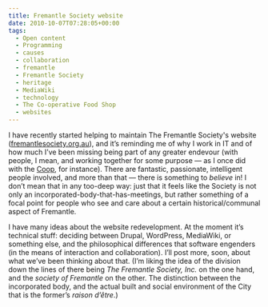 ```yaml
---
title: Fremantle Society website
date: 2010-10-07T07:28:05+00:00
tags:
  - Open content
  - Programming
  - causes
  - collaboration
  - fremantle
  - Fremantle Society
  - heritage
  - MediaWiki
  - technology
  - The Co-operative Food Shop
  - websites
---
```

I have recently started helping to maintain The Fremantle Society's website ([fremantlesociety.org.au](http://fremantlesociety.org.au/)),
and it&#8217;s reminding me of why I work in IT and of how much I&#8217;ve been missing being part of any greater endevour (with people, I mean, and working together for some purpose — as I once did with the [Coop](http://foodco-opshop.com.au/), for instance). There are fantastic, passionate, intelligent people involved, and more than that — there is something to _believe_ in! I don&#8217;t mean that in any too-deep way: just that it feels like the Society is not only an incorporated-body-that-has-meetings, but rather something of a focal point for people who see and care about a certain historical/communal aspect of Fremantle.

I have many ideas about the website redevelopment. At the moment it&#8217;s technical stuff: deciding between Drupal, WordPress, MediaWiki, or something else, and the philosophical differences that software engenders (in the means of interaction and collaboration). I&#8217;ll post more, soon, about what we&#8217;ve been thinking about that. (I&#8217;m liking the idea of the division down the lines of there being _The Fremantle Society, Inc._ on the one hand, and the _society of Fremantle_ on the other. The distinction between the incorporated body, and the actual built and social environment of the City that is the former&#8217;s _raison d&#8217;être_.)